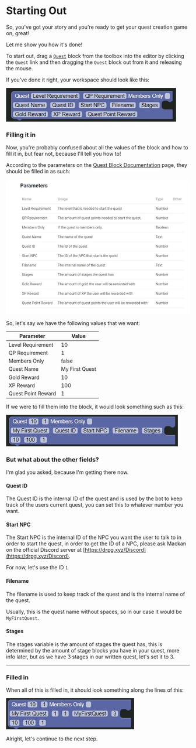 # Starting Out

So, you've got your story and you're ready to get your quest creation game on, great!

Let me show you how it's done!

To start out, drag a [`Quest`](../../blocks/quest/quest.md) block from the toolbox into the editor by clicking the `Quest` link and then dragging the `Quest` block out from it and releasing the mouse.

If you've done it right, your workspace should look like this:

![Quest Block](./images/quest-block.jpg)

### Filling it in

Now, you're probably confused about all the values of the block and how to fill it in, but fear not, because I'll tell you how to!

According to the parameters on the [Quest Block Documentation](../../blocks/quest/quest.md) page, they should be filled in as such:

![Quest Block Params](./images/quest-block-params.jpg)

So, let's say we have the following values that we want:

| Parameter          | Value          |
|--------------------|----------------|
| Level Requirement  | 10             |
| QP Requirement     | 1              |
| Members Only       | false          |
| Quest Name         | My First Quest |
| Gold Reward        | 10             |
| XP Reward          | 100            |
| Quest Point Reward | 1              |

If we were to fill them into the block, it would look something such as this:

![Quest Block Filled 1](./images/quest-block-filled-1.jpg)

### But what about the other fields?

I'm glad you asked, because I'm getting there now.

#### Quest ID

The Quest ID is the internal ID of the quest and is used by the bot to keep track of the users current quest, you can set this to whatever number you want.

#### Start NPC

The Start NPC is the internal ID of the NPC you want the user to talk to in order to start the quest, in order to get the ID of a NPC, please ask Mackan on the official Discord server at [https://drpg.xyz/Discord](https://drpg.xyz/Discord).

For now, let's use the ID `1`

#### Filename

The filename is used to keep track of the quest and is the internal name of the quest.

Usually, this is the quest name without spaces, so in our case it would be `MyFirstQuest`.

#### Stages

The stages variable is the amount of stages the quest has, this is determined by the amount of stage blocks you have in your quest, more info later, but as we have 3 stages in our written quest, let's set it to 3.

___

### Filled in

When all of this is filled in, it should look something along the lines of this:

![Quest Block Filled 2](./images/quest-block-filled-2.jpg)

Alright, let's continue to the next step.